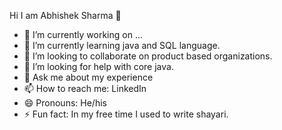 Hi I am Abhishek Sharma 👋

- 🔭 I’m currently working on ...
- 🌱 I’m currently learning java and SQL language.
- 👯 I’m looking to collaborate on product based organizations.
- 🤔 I’m looking for help with core java.
- 💬 Ask me about my experience
- 📫 How to reach me: LinkedIn
- 😄 Pronouns: He/his
- ⚡ Fun fact: In my free time I used to write shayari.
